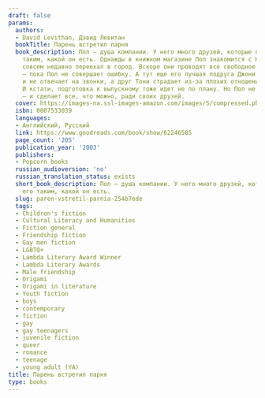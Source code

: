 ```yaml
---
draft: false
params:
  authors:
  - David Levithan, Дэвид Левитан
  bookTitle: Парень встретил парня
  book_description: Пол — душа компании. У него много друзей, которые принимают его
    таким, какой он есть. Однажды в книжном магазине Пол знакомится с Ноем, который
    совсем недавно переехал в город. Вскоре они проводят все свободное время вместе
    — пока Пол не совершает ошибку. А тут еще его лучшая подруга Джони отдаляется
    и не отвечает на звонки, а друг Тони страдает из-за плохих отношений с родителями.
    И кстати, подготовка к выпускному тоже идет не по плану. Но Пол не готов сдаваться
    — и сделает все, что можно, ради своих друзей.
  cover: https://images-na.ssl-images-amazon.com/images/S/compressed.photo.goodreads.com/books/1662323555i/62246585.jpg
  isbn: 0007533039
  languages:
  - Английский, Русский
  link: https://www.goodreads.com/book/show/62246585
  page_count: '205'
  publication_year: '2003'
  publishers:
  - Popcorn books
  russian_audioversion: 'no'
  russian_translation_status: exists
  short_book_description: Пол — душа компании. У него много друзей, которые принимают
    его таким, какой он есть.
  slug: paren-vstretil-parnia-254b7ede
  tags:
  - Children's fiction
  - Cultural Literacy and Humanities
  - Fiction general
  - Friendship fiction
  - Gay men fiction
  - LGBTQ+
  - Lambda Literary Award Winner
  - Lambda Literary Awards
  - Male friendship
  - Origami
  - Origami in literature
  - Youth fiction
  - boys
  - contemporary
  - fiction
  - gay
  - gay teenagers
  - juvenile fiction
  - queer
  - romance
  - teenage
  - young adult (YA)
title: Парень встретил парня
type: books
---
```

